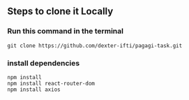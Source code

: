 ## Steps to clone it Locally 


### Run this command in the terminal

```
git clone https://github.com/dexter-ifti/pagagi-task.git

```

### install dependencies 

``` 
npm install
npm install react-router-dom
npm install axios

```